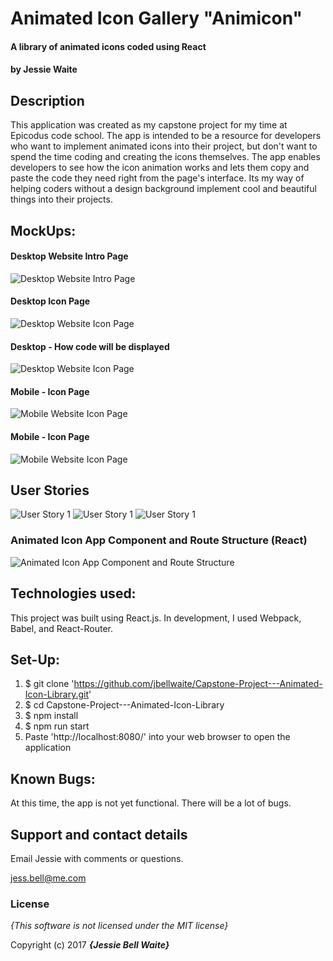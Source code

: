 
# Animated Icon Gallery "Animicon"

#### A library of animated icons coded using React

#### by **Jessie Waite**

## Description

This application was created as my capstone project for my time at Epicodus code school. The app is intended to be a resource for developers who want to implement animated icons into their project, but don't want to spend the time coding and creating the icons themselves. The app enables developers to see how the icon animation works and lets them copy and paste the code they need right from the page's interface. Its my way of helping coders without a design background implement cool and beautiful things into their projects.

## MockUps:
#### Desktop Website Intro Page

![Desktop Website Intro Page](src/assets/images/frontpage.png)

#### Desktop Icon Page

![Desktop Website Icon Page](src/assets/images/iconmarkup.png)

#### Desktop - How code will be displayed

![Desktop Website Icon Page](src/assets/images/clickforcode.png)

#### Mobile - Icon Page

![Mobile Website Icon Page](src/assets/images/mobileicon.png)

#### Mobile - Icon Page

![Mobile Website Icon Page](src/assets/images/mobileclickforcode.png)

## User Stories

![User Story 1](src/assets/images/userstory1.png)
![User Story 1](src/assets/images/userstory2.png)
![User Story 1](src/assets/images/userstory3.png)

### Animated Icon App Component and Route Structure (React)

![Animated Icon App Component and Route Structure](/src/assets/images/ComponentFlow.png)

## Technologies used:

  This project was built using React.js. In development, I used Webpack, Babel, and React-Router.

## Set-Up:

1. $ git clone 'https://github.com/jbellwaite/Capstone-Project---Animated-Icon-Library.git'
2. $ cd Capstone-Project---Animated-Icon-Library
3. $ npm install
4. $ npm run start
5. Paste 'http://localhost:8080/' into your web browser to open the application


## Known Bugs:

 At this time, the app is not yet functional. There will be a lot of bugs.

## Support and contact details

Email Jessie with comments or questions.

jess.bell@me.com

### License

*{This software is not licensed under the MIT license}*

Copyright (c) 2017 **_{Jessie Bell Waite}_**
